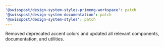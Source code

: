 ```yaml
---
'@swisspost/design-system-styles-primeng-workspace': patch
'@swisspost/design-system-documentation': patch
'@swisspost/design-system-styles': patch
---
```


Removed deprecated accent colors and updated all relevant components, documentation, and utilities.
